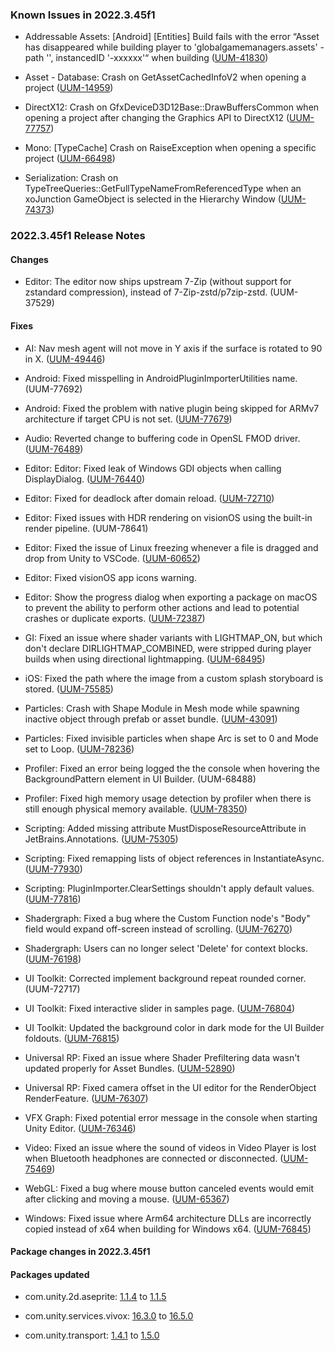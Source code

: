 ### Known Issues in 2022.3.45f1

- Addressable Assets: [Android] [Entities] Build fails with the error “Asset has disappeared while building player to 'globalgamemanagers.assets' - path '', instancedID '-xxxxxx'“ when building
    ([UUM-41830](https://issuetracker.unity3d.com/issues/android-entities-build-fails-with-the-error-asset-has-disappeared-while-building-player-to-globalgamemanagers-dot-assets-path-instancedid-xxxxxx-when-building))

- Asset - Database: Crash on GetAssetCachedInfoV2 when opening a project
    ([UUM-14959](https://issuetracker.unity3d.com/issues/crash-on-getassetcachedinfov2-when-opening-a-project))

- DirectX12: Crash on GfxDeviceD3D12Base::DrawBuffersCommon when opening a project after changing the Graphics API to DirectX12
    ([UUM-77757](https://issuetracker.unity3d.com/issues/crash-on-gfxdeviced3d12base-drawbufferscommon-when-opening-a-project-after-changing-the-graphics-api-to-directx12))

- Mono: [TypeCache] Crash on RaiseException when opening a specific project
    ([UUM-66498](https://issuetracker.unity3d.com/issues/crash-on-raiseexception-when-opening-a-specific-project))

- Serialization: Crash on TypeTreeQueries::GetFullTypeNameFromReferencedType when an xoJunction GameObject is selected in the Hierarchy Window
    ([UUM-74373](https://issuetracker.unity3d.com/issues/crash-on-typetreequeries-getfulltypenamefromreferencedtype-when-an-xojunction-gameobject-is-selected-in-the-hierarchy-window))



### 2022.3.45f1 Release Notes

#### Changes

- Editor: The editor now ships upstream 7-Zip \(without support for zstandard compression\), instead of 7-Zip-zstd/p7zip-zstd.
    (UUM-37529)



#### Fixes

- AI: Nav mesh agent will not move in Y axis if the surface is rotated to 90 in X.
    ([UUM-49446](https://issuetracker.unity3d.com/issues/nav-mesh-agent-is-unable-to-move-on-the-y-axis-when-the-navmeshsurface-gameobject-is-rotated-90-degrees))

- Android: Fixed misspelling in AndroidPluginImporterUtilities name.
    (UUM-77692)

- Android: Fixed the problem with native plugin being skipped for ARMv7 architecture if target CPU is not set.
    ([UUM-77679](https://issuetracker.unity3d.com/issues/android-libnativememorybinary-dot-so-is-not-being-generated-when-exporting-the-project))

- Audio: Reverted change to buffering code in OpenSL FMOD driver.
    ([UUM-76489](https://issuetracker.unity3d.com/issues/android-crashes-in-fmod-after-upgrading-from-2022-dot-3-24-to-2022-dot-3-36))

- Editor: Editor: Fixed leak of Windows GDI objects when calling DisplayDialog.
    ([UUM-76440](https://issuetracker.unity3d.com/issues/gdi-object-count-in-the-task-manager-keeps-increasing-when-invoking-editorutility-dot-displaydialog))

- Editor: Fixed for deadlock after domain reload.
    ([UUM-72710](https://issuetracker.unity3d.com/issues/getting-randomly-stuck-on-completing-domain-deadlock-in-asset-loading-code))

- Editor: Fixed issues with HDR rendering on visionOS using the built-in render pipeline.
    (UUM-78641)

- Editor: Fixed the issue of Linux freezing whenever a file is dragged and drop from Unity to VSCode.
    ([UUM-60652](https://issuetracker.unity3d.com/issues/linux-freeze-when-assets-are-dragged-and-dropped-to-vs-code))

- Editor: Fixed visionOS app icons warning.

- Editor: Show the progress dialog when exporting a package on macOS to prevent the ability to perform other actions and lead to potential crashes or duplicate exports.
    ([UUM-72387](https://issuetracker.unity3d.com/issues/macos-crash-on-pthread-kill-when-exporting-a-package-while-another-export-is-in-progress))

- GI: Fixed an issue where shader variants with LIGHTMAP_ON, but which don't declare DIRLIGHTMAP_COMBINED, were stripped during player builds when using directional lightmapping.
    ([UUM-68495](https://issuetracker.unity3d.com/issues/false-positive-shader-stripping-for-user-provided-shader-when-using-the-lightmap-on-preprocessor-directive))

- iOS: Fixed the path where the image from a custom splash storyboard is stored.
    ([UUM-75585](https://issuetracker.unity3d.com/issues/ios-custom-storyboard-launch-screen-images-are-placed-in-the-wrong-directory-when-building-for-ios))

- Particles: Crash with Shape Module in Mesh mode while spawning inactive object through prefab or asset bundle.
    ([UUM-43091](https://issuetracker.unity3d.com/issues/crash-when-a-particle-system-is-running-and-using-assetbundle-dot-unload-true))

- Particles: Fixed invisible particles when shape Arc is set to 0 and Mode set to Loop.
    ([UUM-78236](https://issuetracker.unity3d.com/issues/particles-spawned-from-particle-system-are-not-visible-when-shape-arc-is-set-to-0-and-mode-is-set-to-loop))

- Profiler: Fixed an error being logged the the console when hovering the BackgroundPattern element in UI Builder.
    (UUM-68488)

- Profiler: Fixed high memory usage detection by profiler when there is still enough physical memory available.
    ([UUM-78350](https://issuetracker.unity3d.com/issues/commit-limit-vs-available-commit-pages-are-not-evaluated-properly-when-using-a-system-with-high-ram-and-high-memory-usage-while-running-the-unity-editor))

- Scripting: Added missing attribute MustDisposeResourceAttribute in JetBrains.Annotations.
    ([UUM-75305](https://issuetracker.unity3d.com/issues/the-mustdisposeresource-attribute-is-missing-when-using-the-unity-jetbrains-dot-annotations-library-subset))

- Scripting: Fixed remapping lists of object references in InstantiateAsync.
    ([UUM-77930](https://issuetracker.unity3d.com/issues/collider-list-references-are-missing-in-build-when-prefab-is-instantiated-with-instantiateasync))

- Scripting: PluginImporter.ClearSettings shouldn't apply default values.
    ([UUM-77816](https://issuetracker.unity3d.com/issues/plugins-start-ignoring-calls-to-set-platforms-when-the-pluginimporter-dot-clearsettings-function-is-used))

- Shadergraph: Fixed a bug where the Custom Function node's "Body" field would expand off-screen instead of scrolling.
    ([UUM-76270](https://issuetracker.unity3d.com/issues/the-custom-function-nodes-body-block-doesnt-have-any-controls-to-properly-observe-hlsl-code-graph-inspector-breaks-with-large-text-when-using-the-string-type))

- Shadergraph: Users can no longer select 'Delete' for context blocks.
    ([UUM-76198](https://issuetracker.unity3d.com/issues/user-has-the-option-to-delete-a-context-block-inside-the-master-stack-which-leaves-a-selection-highlight))

- UI Toolkit: Corrected implement background repeat rounded corner.
    (UUM-72717)

- UI Toolkit: Fixed interactive slider in samples page.
    ([UUM-76804](https://issuetracker.unity3d.com/issues/ui-toolkit-samples-styles-sliders-can-moved-by-dragging-the-name-of-the-slider))

- UI Toolkit: Updated the background color in dark mode for the UI Builder foldouts.
    ([UUM-76815](https://issuetracker.unity3d.com/issues/canvas-background-check-box-in-ui-builder-blends-into-background))

- Universal RP: Fixed an issue where Shader Prefiltering data wasn't updated properly for Asset Bundles.
    ([UUM-52890](https://issuetracker.unity3d.com/issues/gameobjects-disappear-in-standalone-player-when-shaders-that-are-added-to-assetgroups-are-used))

- Universal RP: Fixed camera offset in the UI editor for the RenderObject RenderFeature.
    ([UUM-76307](https://issuetracker.unity3d.com/issues/incorrect-depth-values-when-using-render-objects-feature))

- VFX Graph: Fixed potential error message in the console when starting Unity Editor.
    ([UUM-76346](https://issuetracker.unity3d.com/issues/errors-are-thrown-when-creating-a-new-project-in-2022-dot-3))

- Video: Fixed an issue where the sound of videos in Video Player is lost when Bluetooth headphones are connected or disconnected.
    ([UUM-75469](https://issuetracker.unity3d.com/issues/the-sound-of-videos-in-video-player-is-lost-when-bluetooth-headphones-are-connected-or-disconnected))

- WebGL: Fixed a bug where mouse button canceled events would emit after clicking and moving a mouse.
    ([UUM-65367](https://issuetracker.unity3d.com/issues/the-mouse-click-action-phase-is-set-to-canceled-when-the-cursor-is-locked-and-the-mouse-is-moved-with-the-left-mouse-click-held-in-a-webgl-build))

- Windows: Fixed issue where Arm64 architecture DLLs are incorrectly copied instead of x64 when building for Windows x64.
    ([UUM-76845](https://issuetracker.unity3d.com/issues/arm64-architecture-dll-incorrectly-copied-instead-of-x64-when-building-for-windows-x64))




#### Package changes in 2022.3.45f1

#### Packages updated

- com.unity.2d.aseprite: [1.1.4](https://docs.unity3d.com/Packages/com.unity.2d.aseprite@1.1//changelog/CHANGELOG.html) to [1.1.5](https://docs.unity3d.com/Packages/com.unity.2d.aseprite@1.1//changelog/CHANGELOG.html)

- com.unity.services.vivox: [16.3.0](https://docs.unity3d.com/Packages/com.unity.services.vivox@16.3//changelog/CHANGELOG.html) to [16.5.0](https://docs.unity3d.com/Packages/com.unity.services.vivox@16.5//changelog/CHANGELOG.html)

- com.unity.transport: [1.4.1](https://docs.unity3d.com/Packages/com.unity.transport@1.4//changelog/CHANGELOG.html) to [1.5.0](https://docs.unity3d.com/Packages/com.unity.transport@1.5//changelog/CHANGELOG.html)